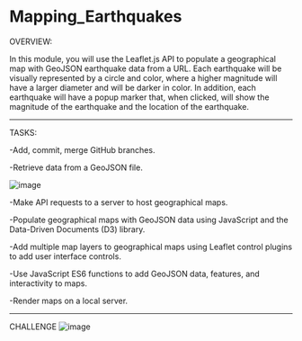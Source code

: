# Mapping_Earthquakes

OVERVIEW:

In this module, you will use the Leaflet.js API to populate a geographical map with GeoJSON earthquake data from a URL. Each earthquake will be visually represented by a circle and color, where a higher magnitude will have a larger diameter and will be darker in color. In addition, each earthquake will have a popup marker that, when clicked, will show the magnitude of the earthquake and the location of the earthquake.

---

TASKS:

-Add, commit, merge GitHub branches.

-Retrieve data from a GeoJSON file.

![image](https://user-images.githubusercontent.com/105184244/204924065-9c765271-bfc7-48e0-8db7-1259811998d6.png)

-Make API requests to a server to host geographical maps.

-Populate geographical maps with GeoJSON data using JavaScript and the Data-Driven Documents (D3) library.

-Add multiple map layers to geographical maps using Leaflet control plugins to add user interface controls.

-Use JavaScript ES6 functions to add GeoJSON data, features, and interactivity to maps.

-Render maps on a local server.

---

CHALLENGE
![image](https://user-images.githubusercontent.com/105184244/191216385-b2feb48c-06e4-49c4-b465-54a32c4f8641.png)

